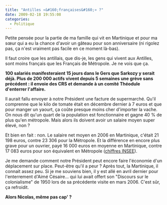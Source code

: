 ```yaml
---
title: "Antilles «&#160;françaises&#160;» ?"
date: 2009-02-18 19:55:08
categories:
  - Politique
---
```


Petite pensée pour la partie de ma famille qui vit en Martinique et pour ma sœur qui a eu la chance d'avoir un gâteau pour son anniversaire (ni rigolez pas, ça n'est vraiment pas facile en ce moment là-bas).

Il faut croire que les antillais, que dis-je, les gens qui vivent aux Antilles, sont moins français que les Français de Métropole. Je ne vois que ça.

**100 salariés manifesteraient 15 jours dans le Gers que Sarkozy y serait déjà. Plus de 200 000 actifs vivent depuis 5 semaines une grève sans précédent&nbsp;: il envoie des CRS et demande à un comité Théodule d'enterrer l'affaire.**

Il aurait fallu envoyer à notre Président une facture de supermarché. Qu'il comprenne que le kilo de tomate était en décembre dernier à 7 euros et que pour manger un yaourt, ça coûte presque moins cher d'importer la vache. On nous dit qu'un quart de la population est fonctionnaire et gagne 40 % de plus qu'en métropole. Mais alors ils doivent avoir un salaire moyen super élevé, non&nbsp;?

Et bien en fait&nbsp;: non. Le salaire net moyen en 2006 en Martinique, c'était 21 198 euros, contre 23 306 pour la Métropole. Et la différence en encore plus grave pour un ouvrier, payé 16 000 euros en moyenne en Martinique, contre 17 083 euros pour son équivalent en Métropole ([chiffres INSEE](http://www.insee.fr/fr/themes/theme.asp?theme=3&amp;sous_theme=1&amp;type=2&amp;nivgeo=23)).

Je me demande comment notre Président peut encore faire l'économie d'un déplacement sur place. Peut-être qu'il a peur&nbsp;? Après tout, la Martinique, il connait assez peu. Si je me souviens bien, il y est allé en avril dernier pour l'enterrement d'Aimé Césaire… qui lui avait offert son "Discours sur le colonialisme" de 1950 lors de sa précédente visite en mars 2006\. C'est sûr, ça refroidit.

**Alors Nicolas, même pas cap'&nbsp;?**